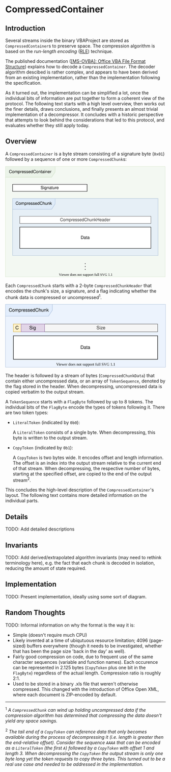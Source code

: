 # CompressedContainer

## Introduction

Several streams inside the binary VBAProject are stored as `CompressedContainer`s to preserve space. The compression algorithm is based on the *run-length encoding* ([RLE](https://en.wikipedia.org/wiki/Run-length_encoding)) technique.

The published documentation ([\[MS-OVBA\]: Office VBA File Format Structure](https://docs.microsoft.com/en-us/openspecs/office_file_formats/ms-ovba/575462ba-bf67-4190-9fac-c275523c75fc)) explains how to decode a `CompressedContainer`. The decoder algorithm descibed is rather complex, and appears to have been derived from an existing implementation, rather than the implementation following the specification.

As it turned out, the implementation can be simplified a lot, once the individual bits of information are put together to form a coherent view of the protocol. The following text starts with a high level overview, then works out the finer details, draws conclusions, and finally presents an almost trivial implementation of a decompressor. It concludes with a historic perspective that attempts to look behind the considerations that led to this protocol, and evaluates whether they still apply today.

## Overview

A `CompressedContainer` is a byte stream consisting of a signature byte (`0x01`) followed by a sequence of one or more `CompressedChunk`s:

![CompressedContainer Overview](diagrams/CompressedContainer.svg)

Each `CompressedChunk` starts with a 2-byte `CompressedChunkHeader` that encodes the chunk's size, a signature, and a flag indicating whether the chunk data is compressed or uncompressed<sup>1</sup>.

![CompressedChunk Overview](diagrams/CompressedChunk.svg)

The header is followed by a stream of bytes (`CompressedChunkData`) that contain either uncompressed data, or an array of `TokenSequence`, denoted by the flag stored in the header. When decompressing, uncompressed data is copied verbatim to the output stream.

A `TokenSequence` starts with a `FlagByte` followed by up to 8 tokens. The individual bits of the `FlagByte` encode the types of tokens following it. There are two token types:

* `LiteralToken` (indicated by `0b0`):

  A `LiteralToken` consists of a single byte. When decompressing, this byte is written to the output stream.
* `CopyToken` (indicated by `0b1`):

  A `CopyToken` is two bytes wide. It encodes offset and length information. The offset is an index into the output stream relative to the current end of that stream. When decompressing, the respective number of bytes, starting at the specified offset, are copied to the end of the output stream<sup>2</sup>.

This concludes the high-level description of the `CompressedContainer`'s layout. The following text contains more detailed information on the individual parts.

## Details

TODO: Add detailed descriptions

## Invariants

TODO: Add derived/extrapolated algorithm invariants (may need to rethink terminology here), e.g. the fact that each chunk is decoded in isolation, reducing the amount of state required.

## Implementation

TODO: Present implementation, ideally using some sort of diagram.

## Random Thoughts

TODO: Informal information on why the format is the way it is:
* Simple (doesn't require much CPU)
* Likely invented at a time of ubiqutuous resource limitation; 4096 (page-sized) buffers everywhere (though it needs to be investigated, whether that has been the page size 'back in the day' as well).
* Fairly good compression on code, due to frequent use of the same character sequences (variable and function names). Each occurence can be represented in 2.125 bytes (`CopyToken` plus one bit in the `FlagByte`) regardless of the actual length. Compression ratio is roughly 2:1.
* Used to be stored in a binary .xls file that weren't otherwise compressed. This changed with the introduction of Office Open XML, where each document is ZIP-encoded by default.

---

<sup>1</sup> *A `CompressedChunk` can wind up holding uncompressed data if the compression algorithm has determined that compressing the data doesn't yield any space savings.*

<sup>2</sup> *The tail end of a `CopyToken` can reference data that only becomes available during the process of decompressing it (i.e. length is greater then the end-relative offset). Consider the sequence `AAAA` that can be encoded as a `LiteralToken` (the first `A`) followed by a `CopyToken` with offset 1 and length 3. When decompressing the `CopyToken` the output stream is only one byte long yet the token requests to copy three bytes. This turned out to be a real use case and needed to be addressed in the implementation.*